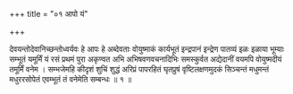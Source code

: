 +++
title = "०१ आपो यं"

+++

देवयन्तोदेवानिच्छन्तोध्वर्यवः हे आपः हे अब्देवताः वोयुष्माकं कार्यभूतं इन्द्रपानं इन्द्रेण पातव्यं इळः इळाया भूम्याः सम्भूतं यमूर्मिं यं रसं प्रथमं पुरा अकृण्वत अभि अभिषवणवचनादिभिः समस्कुर्वत अद्येदानीं वयमपि वोयुष्मदीयं तमूर्मिं वनेम । सम्भजेमहि कीदृशं शुचिं शुद्धं अरिप्रं पापरहितं घृतप्रुषं वृष्टिलक्षणमुदकं सिञ्चन्तं मधुमन्तं मधुररसोपेतं एवम्भूतं तं वनेमेति सम्बन्धः ॥ १ ॥
